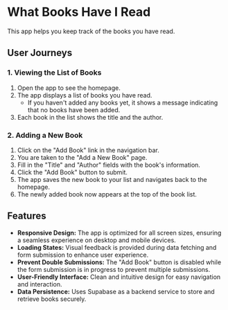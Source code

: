 # What Books Have I Read

This app helps you keep track of the books you have read.

## User Journeys

### 1. Viewing the List of Books

1. Open the app to see the homepage.
2. The app displays a list of books you have read.
   - If you haven't added any books yet, it shows a message indicating that no books have been added.
3. Each book in the list shows the title and the author.

### 2. Adding a New Book

1. Click on the "Add Book" link in the navigation bar.
2. You are taken to the "Add a New Book" page.
3. Fill in the "Title" and "Author" fields with the book's information.
4. Click the "Add Book" button to submit.
5. The app saves the new book to your list and navigates back to the homepage.
6. The newly added book now appears at the top of the book list.

## Features

- **Responsive Design:** The app is optimized for all screen sizes, ensuring a seamless experience on desktop and mobile devices.
- **Loading States:** Visual feedback is provided during data fetching and form submission to enhance user experience.
- **Prevent Double Submissions:** The "Add Book" button is disabled while the form submission is in progress to prevent multiple submissions.
- **User-Friendly Interface:** Clean and intuitive design for easy navigation and interaction.
- **Data Persistence:** Uses Supabase as a backend service to store and retrieve books securely.
